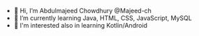 - 👋 Hi, I’m Abdulmajeed Chowdhury @Majeed-ch
- 🌱 I’m currently learning Java, HTML, CSS, JavaScript, MySQL
- 🌱 I'm interested also in learning Kotlin/Android

<!---
Majeed-ch/Majeed-ch is a ✨ special ✨ repository because its `README.md` (this file) appears on your GitHub profile.
You can click the Preview link to take a look at your changes.
--->
